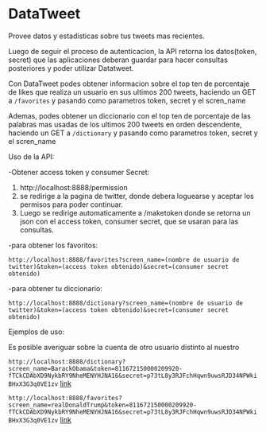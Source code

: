 # DataTweet

Provee datos y estadisticas sobre tus tweets mas recientes.

Luego de seguir el proceso de autenticacion, la API retorna los datos(token, secret) que las aplicaciones deberan guardar para hacer consultas posteriores y poder utilizar Datatweet.

Con DataTweet podes obtener informacion sobre el top ten de porcentaje de likes que realiza un usuario en sus ultimos 200 tweets, haciendo un GET a `/favorites` y pasando como parametros token, secret y el scren_name

Ademas, podes obtener un diccionario con el top ten de porcentaje de las palabras mas usadas de los ultimos 200 tweets en orden descendente, haciendo un GET a `/dictionary` y pasando como parametros token, secret y el scren_name

Uso de la API:

-Obtener access token y consumer Secret:

1) http://localhost:8888/permission 
2) se redirige a la pagina de twitter, donde debera loguearse y aceptar los permisos para poder continuar.
3) Luego se redirige automaticamente a /maketoken donde se retorna un json con el access token, consumer secret, que se usaran para las consultas.

-para obtener los favoritos: 

`http://localhost:8888/favorites?screen_name=(nombre de usuario de twitter)&token=(access token obtenido)&secret=(consumer secret obtenido)`

-para obtener tu diccionario: 

`http://localhost:8888/dictionary?screen_name=(nombre de usuario de twitter)&token=(access token obtenido)&secret=(consumer secret obtenido)`

Ejemplos de uso: 

Es posible averiguar sobre la cuenta de otro usuario distinto al nuestro

`http://localhost:8888/dictionary?screen_name=BarackObama&token=811672150000209920-fTCkCDAbXD9NykbRY9NheMENYHJNA16&secret=p73tL8y3RJFchHqwn9uwsRJD34NPWkiBHxX3G3q0VE1zv` [link](http://localhost:8888/dictionary?screen_name=BarackObama&token=811672150000209920-fTCkCDAbXD9NykbRY9NheMENYHJNA16&secret=p73tL8y3RJFchHqwn9uwsRJD34NPWkiBHxX3G3q0VE1zv)

`http://localhost:8888/favorites?screen_name=realDonaldTrump&token=811672150000209920-fTCkCDAbXD9NykbRY9NheMENYHJNA16&secret=p73tL8y3RJFchHqwn9uwsRJD34NPWkiBHxX3G3q0VE1zv` [link](http://localhost:8888/favorites?screen_name=realDonaldTrump&token=811672150000209920-fTCkCDAbXD9NykbRY9NheMENYHJNA16&secret=p73tL8y3RJFchHqwn9uwsRJD34NPWkiBHxX3G3q0VE1zv)

